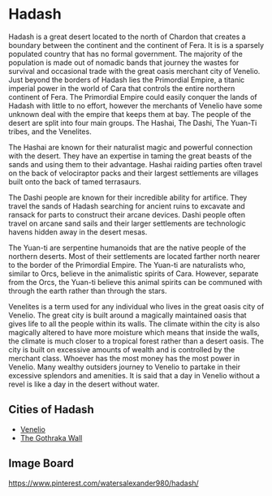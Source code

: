 # Hadash

Hadash is a great desert located to the north of Chardon that creates a boundary between the continent and the continent of Fera. It is is a sparsely populated country that has no formal government. The majority of the population is made out of nomadic bands that journey the wastes for survival and occasional trade with the great oasis merchant city of Venelio. Just beyond the borders of Hadash lies the Primordial Empire, a titanic imperial power in the world of Cara that controls the entire northern continent of Fera. The Primordial Empire could easily conquer the lands of Hadash with little to no effort, however the merchants of Venelio have some unknown deal with the empire that keeps them at bay. The people of the desert are split into four main groups. The Hashai, The Dashi, The Yuan-Ti tribes, and the Venelites.

The Hashai are known for their naturalist magic and powerful connection with the desert. They have an expertise in taming the great beasts of the sands and using them to their advantage. Hashai raiding parties often travel on the back of velociraptor packs and their largest settlements are villages built onto the back of tamed terrasaurs.

The Dashi people are known for their incredible ability for artifice. They travel the sands of Hadash searching for ancient ruins to excavate and ransack for parts to construct their arcane devices. Dashi people often travel on arcane sand sails and their larger settlements are technologic havens hidden away in the desert mesas.

The Yuan-ti are serpentine humanoids that are the native people of the northern deserts. Most of their settlements are located farther north nearer to the border of the Primordial Empire. The Yuan-ti are naturalists who, similar to Orcs, believe in the animalistic spirits of Cara. However, separate from the Orcs, the Yuan-ti believe this animal spirits can be communed with through the earth rather than through the stars.

Venelites is a term used for any individual who lives in the great oasis city of Venelio. The great city is built around a magically maintained oasis that gives life to all the people within its walls. The climate within the city is also magically altered to have more moisture which means that inside the walls, the climate is much closer to a tropical forest rather than a desert oasis. The city is built on excessive amounts of wealth and is controlled by the merchant class. Whoever has the most money has the most power in Venelio. Many wealthy outsiders journey to Venelio to partake in their excessive splendors and amenities. It is said that a day in Venelio without a revel is like a day in the desert without water.

## Cities of Hadash

- [Venelio](Continents/Chardon/Hadash/Venelio.md)
- [The Gothraka Wall](Continents/Chardon/Hadash/The%20Gothraka%20Wall.md)

## Image Board

https://www.pinterest.com/watersalexander980/hadash/